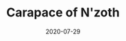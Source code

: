 ---
title: "Carapace of N'zoth"
date: "2020-07-29"
screenshot: './carapace_kill.png'
progress: "Ny'alotha Mythic 11 / 12"
difficulty: 'mythic'
raidslug: 'nyalotha-the-waking-city'
---